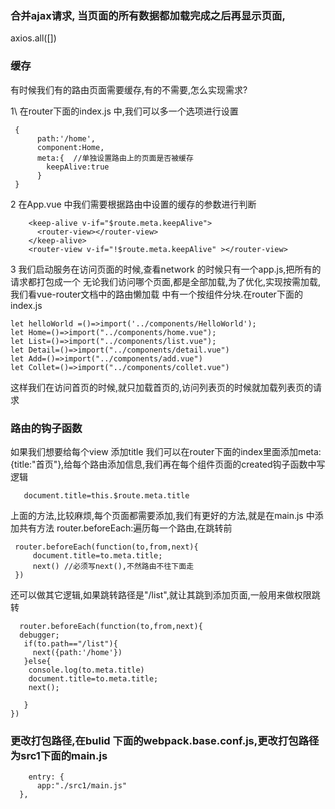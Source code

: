 

### 合并ajax请求, 当页面的所有数据都加载完成之后再显示页面,
axios.all([])

### 缓存 <keep-alive>

有时候我们有的路由页面需要缓存,有的不需要,怎么实现需求?

1\ 在router下面的index.js 中,我们可以多一个选项进行设置

```
 {
      path:'/home',
      component:Home,
      meta:{  //单独设置路由上的页面是否被缓存
        keepAlive:true
      }    
 }

```
2 在App.vue 中我们需要根据路由中设置的缓存的参数进行判断

```
    <keep-alive v-if="$route.meta.keepAlive">
      <router-view></router-view>
    </keep-alive>
    <router-view v-if="!$route.meta.keepAlive" ></router-view>

```

3 我们启动服务在访问页面的时候,查看network 的时候只有一个app.js,把所有的请求都打包成一个
无论我们访问哪个页面,都是全部加载,为了优化,实现按需加载,我们看vue-router文档中的路由懒加载
中有一个按组件分块.在router下面的index.js
```
let helloWorld =()=>import('../components/HelloWorld');
let Home=()=>import("../components/home.vue"); 
let List=()=>import("../components/list.vue"); 
let Detail=()=>import("../components/detail.vue")  
let Add=()=>import("../components/add.vue")  
let Collet=()=>import("../components/collet.vue")  

```
这样我们在访问首页的时候,就只加载首页的,访问列表页的时候就加载列表页的请求


### 路由的钩子函数
如果我们想要给每个view 添加title
我们可以在router下面的index里面添加meta:{title:"首页"},给每个路由添加信息,我们再在每个组件页面的created钩子函数中写逻辑
```
   document.title=this.$route.meta.title

```
上面的方法,比较麻烦,每个页面都需要添加,我们有更好的方法,就是在main.js 中添加共有方法
 router.beforeEach:遍历每一个路由,在跳转前

```
 router.beforeEach(function(to,from,next){
     document.title=to.meta.title;
     next() //必须写next(),不然路由不往下面走
 })

```

还可以做其它逻辑,如果跳转路径是"/list",就让其跳到添加页面,一般用来做权限跳转
```
  router.beforeEach(function(to,from,next){
  debugger;
   if(to.path=="/list"){
     next({path:'/home'})
   }else{
    console.log(to.meta.title)
    document.title=to.meta.title;
    next();
 
   }
})
```

### 更改打包路径,在bulid 下面的webpack.base.conf.js,更改打包路径为src1下面的main.js
```
    entry: {
      app:"./src1/main.js"
  },
```

